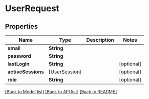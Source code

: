 # UserRequest

## Properties
Name | Type | Description | Notes
------------ | ------------- | ------------- | -------------
**email** | **String** |  | 
**password** | **String** |  | 
**lastLogin** | **String** |  | [optional] 
**activeSessions** | [UserSession] |  | [optional] 
**role** | **String** |  | [optional] 

[[Back to Model list]](../README.md#documentation-for-models) [[Back to API list]](../README.md#documentation-for-api-endpoints) [[Back to README]](../README.md)


